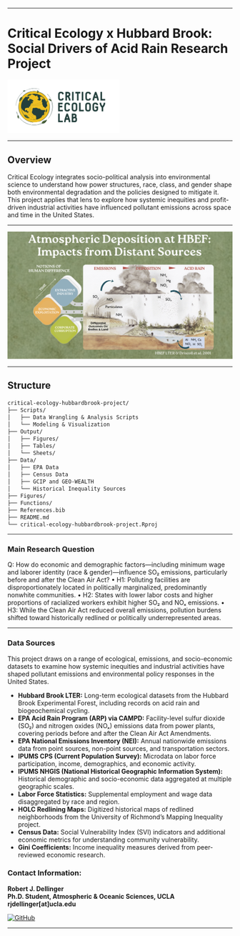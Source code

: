 

---


# Critical Ecology x Hubbard Brook: Social Drivers of Acid Rain Research Project

<p align="left">
  <img src="Figures/CEL_Logo.png" alt="Critical Ecology Lab Logo" width="250"/>
</p>



---


## Overview  

Critical Ecology integrates socio-political analysis into environmental science to understand how power structures, race, class, and gender shape both environmental degradation and the policies designed to mitigate it. This project applies that lens to explore how systemic inequities and profit-driven industrial activities have influenced pollutant emissions across space and time in the United States.





---


<p align="center">
  <img src="Figures/HBEF_Hypothesis_Diagram.png" alt="HBEF Hypothesis Diagram" width="800"/>
</p>


---




## Structure  

```
critical-ecology-hubbardbrook-project/
├── Scripts/
│   ├── Data Wrangling & Analysis Scripts
│   └── Modeling & Visualization
├── Output/
│   ├── Figures/
│   ├── Tables/
│   └── Sheets/
├── Data/
│   ├── EPA Data
│   ├── Census Data
│   ├── GCIP and GEO-WEALTH
│   └── Historical Inequality Sources
├── Figures/
├── Functions/
├── References.bib
├── README.md
└── critical-ecology-hubbardbrook-project.Rproj

```


---

### Main Research Question

Q: How do economic and demographic factors—including minimum wage and laborer identity (race & gender)—influence SO₂ emissions, particularly before and after the Clean Air Act?
	•	H1: Polluting facilities are disproportionately located in politically marginalized, predominantly nonwhite communities.
	•	H2: States with lower labor costs and higher proportions of racialized workers exhibit higher SO₂ and NOₓ emissions.
	•	H3: While the Clean Air Act reduced overall emissions, pollution burdens shifted toward historically redlined or politically underrepresented areas.

---

### Data Sources  

This project draws on a range of ecological, emissions, and socio-economic datasets to examine how systemic inequities and industrial activities have shaped pollutant emissions and environmental policy responses in the United States.  

- **Hubbard Brook LTER:** Long-term ecological datasets from the Hubbard Brook Experimental Forest, including records on acid rain and biogeochemical cycling.  
- **EPA Acid Rain Program (ARP) via CAMPD:** Facility-level sulfur dioxide (SO₂) and nitrogen oxides (NOₓ) emissions data from power plants, covering periods before and after the Clean Air Act Amendments.  
- **EPA National Emissions Inventory (NEI):** Annual nationwide emissions data from point sources, non-point sources, and transportation sectors.  
- **IPUMS CPS (Current Population Survey):** Microdata on labor force participation, income, demographics, and economic activity.  
- **IPUMS NHGIS (National Historical Geographic Information System):** Historical demographic and socio-economic data aggregated at multiple geographic scales.  
- **Labor Force Statistics:** Supplemental employment and wage data disaggregated by race and region.  
- **HOLC Redlining Maps:** Digitized historical maps of redlined neighborhoods from the University of Richmond’s Mapping Inequality project.  
- **Census Data:** Social Vulnerability Index (SVI) indicators and additional economic metrics for understanding community vulnerability.  
- **Gini Coefficients:** Income inequality measures derived from peer-reviewed economic research.  


### **Contact Information:**
**Robert J. Dellinger**  
**Ph.D. Student, Atmospheric & Oceanic Sciences, UCLA**  
**rjdellinger[at]ucla.edu**  

[![GitHub](https://img.shields.io/badge/GitHub-rob--dellinger-181717?logo=github&logoColor=white)](https://github.com/rob-dellinger)  


---

